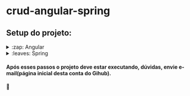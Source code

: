 # crud-angular-spring

## Setup do projeto:

<details>
  <summary>:zap: Angular</summary>
  
  #### 1 - Instale o Node.js
  ##### Versão do Node utilizada para iniciar o projeto: 18.17.0
  #### 2 - Instale o npm
  ##### Versão do npm: 9.8.0
  #### 3 - Instale o Angular
  ##### Versão do Angular utilizada para iniciar o projeto: 16.1.5
  #### 3 - Instale o VSCode ou a IDE de sua preferência
  #### 4 - Execute o comando ng serve na pasta do projeto

</details>

<details>
  <summary>:leaves: Spring</summary>
  
 

</details>

#### Após esses passos o projeto deve estar executando, dúvidas, envie e-mail(página inicial desta conta do Gihub).
#### 🖖
